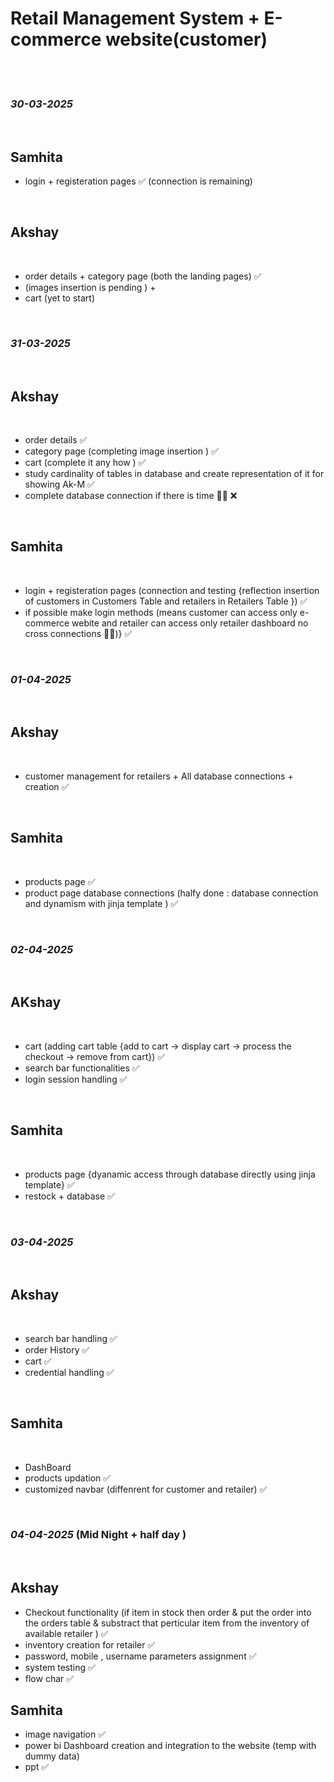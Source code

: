 ﻿# **Retail Management System + E-commerce website(customer)**

<br>
<br>

### _**30-03-2025**_

<br>

## Samhita 

* login + registeration pages ✅ (connection is remaining)

<br>

## Akshay

<br>

* order details + category page (both the landing pages) ✅ 
* (images insertion is pending ) + 
* cart (yet to start)

<br>

### _**31-03-2025**_

<br>

## Akshay 

<br>
     
* order details ✅
* category page (completing image insertion )  ✅
* cart (complete it any how ) ✅
* study cardinality of tables in database and create representation of it for showing Ak-M ✅
* complete database connection if there is time 😶‍🌫️ ❌

<br>

## Samhita 

<br>

* login + registeration pages (connection and testing {reflection insertion of customers in Customers Table and retailers in Retailers Table }) ✅
* if possible make login methods (means customer can access only e-commerce webite and retailer can access only retailer dashboard no cross connections 🫡🙈)} ✅

<br>

### _**01-04-2025**_

<br>

## Akshay 

<br>

* customer management for retailers + All database connections + creation ✅

<br>

## Samhita 

<br>

* products page ✅
* product page database connections (halfy done : database connection and dynamism with jinja template ) ✅

<br>

### _**02-04-2025**_

<br>

## AKshay

<br>

* cart (adding cart table {add to cart -> display cart -> process the checkout -> remove from cart}) ✅
* search bar functionalities ✅
* login session handling ✅

<br>

## Samhita 

<br>

* products page {dyanamic access through database directly using jinja template} ✅
* restock + database  ✅

<br>

### _**03-04-2025**_

<br>

## Akshay 

<br>

* search bar handling ✅
* order History  ✅
* cart ✅
* credential handling ✅

<br>

## Samhita 

<br>

* DashBoard 
* products updation ✅
* customized navbar (diffenrent for customer and retailer) ✅

<br>

### _**04-04-2025**_ (Mid Night + half day )

<br>

## Akshay 

* Checkout functionality (if item in stock then order & put the order into the orders table & substract that perticular item from the inventory of available retailer ) ✅
* inventory creation for retailer ✅
* password, mobile , username parameters assignment ✅
* system testing ✅
* flow char ✅

## Samhita

* image navigation ✅
* power bi Dashboard creation and integration to the website (temp with dummy data)
* ppt ✅


